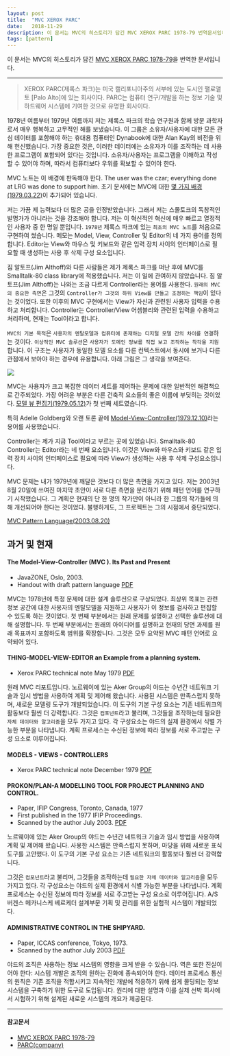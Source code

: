 ```yaml
---
layout: post
title:  "MVC XEROX PARC"
date:   2018-11-29
description: 이 문서는 MVC의 히스토리가 담긴 MVC XEROX PARC 1978-79 번역문서입니다.
tags: [pattern]
---
```


이 문서는 MVC의 히스토리가 담긴 [MVC XEROX PARC 1978-79](http://heim.ifi.uio.no/~trygver/themes/mvc/mvc-index.html)을 번역한 문서입니다.

---

> XEROX PARC(제록스 파크)는 미국 캘리포니아주의 서부에 있는 도시인 팰로앨토 [Palo Alto]에 있는 회사이다.
PARC는 컴퓨터 연구/개발을 하는 정보 기술 및 하드웨어 시스템에 기여한 것으로 유명한 회사이다.

1978년 여름부터 1979년 여름까지 저는 제록스 파크의 학습 연구원과 함께 방문 과학자로서 매우 행복하고 고무적인 해를 보냈습니다.
이 그룹은 소유자/사용자에 대한 모든 관심 데이터를 포함해야 하는 휴대용 컴퓨터인 Dynabook에 대한 Alan Kay의 비전을 위해 헌신했습니다.
가장 중요한 것은, 이러한 데이터에는 소유자가 이를 조작하는 데 사용한 프로그램이 포함되어 있다는 것입니다. 소유자/사용자는 프로그램을 이해하고 작성할 수 있어야 하며, 따라서 컴퓨터보다 우위를 확보할 수 있어야 한다.


MVC 노트는 이 배경에 판독해야 한다. The user was the czar; everything done at LRG was done to support him. 초기 문서에는 MVC에 대한 [몇 가지 배경(1979.03.22)](http://folk.uio.no/trygver/1979/sysreq/SysReq.pdf)이 추가되어 있습니다.


저는 가끔 제 능력보다 더 많은 공을 인정받았습니다. 그래서 저는 스몰토크의 독창적인 발명가가 아니라는 것을 강조해야 합니다.
저는 이 혁신적인 혁신에 매우 빠르고 열정적인 사용자 중 한 명일 뿐입니다.
`1978년` 제록스 파크에 있는 `최초의 MVC 노트`를 처음으로 구현하여 썼습니다.
메모는 Model, View, Controller 및 Editor의 네 가지 용어를 정의합니다.
Editor는 View와 마우스 및 키보드와 같은 입력 장치 사이의 인터페이스로 필요할 때 생성하는 사용 후 삭제 구성 요소입니다.

짐 알토프(Jim Althoff)와 다른 사람들은 제가 제록스 파크를 떠난 후에 MVC를 Smalltalk-80 class library에 적용했습니다. 저는 이 일에 관여하지 않았습니다. 짐 알토프(Jim Althoff)는 나와는 조금 다르게 Controller라는 용어를 사용한다. `원래의 MVC의 중요한 측면`은 그것의 `Controller가 그것의 하위 View를 만들고 조정하는 책임`이 있다는 것이었다. 또한 이후의 MVC 구현에서는 View가 자신과 관련된 사용자 입력을 수용하고 처리합니다. Controller는 Controller/View 어셈블리와 관련된 입력을 수용하고 처리하며, 현재는 Tool이라고 합니다.

`MVC의 기본 목적`은 `사용자의 멘탈모델과 컴퓨터에 존재하는 디지털 모델 간의 차이를 연결`하는 것이다.
`이상적인 MVC 솔루션`은 `사용자가 도메인 정보를 직접 보고 조작하는 착각을 지원`합니다.
이 구조는 사용자가 동일한 모델 요소를 다른 컨텍스트에서 동시에 보거나 다른 관점에서 보아야 하는 경우에 유용합니다. 아래 그림은 그 생각을 보여준다.

![](http://heim.ifi.uio.no/~trygver/themes/mvc/MVC-2006.gif)

MVC는 사용자가 크고 복잡한 데이터 세트를 제어하는 문제에 대한 일반적인 해결책으로 간주되었다.
가장 어려운 부분은 다른 건축적 요소들의 좋은 이름에 부딪히는 것이었다. [모델 뷰 편집기(1979.05.12)](http://heim.ifi.uio.no/~trygver/1979/mvc-1/1979-05-MVC.pdf)가 첫 번째 세트였습니다.

특히 Adelle Goldberg와 오랜 토론 끝에 [Model-View-Controller(1979.12.10)](http://heim.ifi.uio.no/~trygver/2007/MVC_Originals.pdf)라는 용어를 사용했습니다.

Controller는 제가 지금 Tool이라고 부르는 곳에 있었습니다. Smalltalk-80 Controller는 Editor라는 네 번째 요소입니다. 이것은 View와 마우스와 키보드 같은 입력 장치 사이의 인터페이스로 필요에 따라 View가 생성하는 사용 후 삭제 구성요소입니다.

MVC 문제는 내가 1979년에 깨달은 것보다 더 많은 측면을 가지고 있다. 저는 2003년 8월 20일에 쓰여진 마지막 초안이 서로 다른 측면을 분리하기 위해 패턴 언어를 연구하기 시작했습니다. 그 계획은 현재의 단 한 명의 작가만이 아니라 한 그룹의 작가들에 의해 개선되어야 한다는 것이었다. 불행하게도, 그 프로젝트는 그의 시점에서 중단되었다.

[MVC Pattern Language(2003.08.20)](http://heim.ifi.uio.no/~trygver/2003/javazone-jaoo/MVC_pattern.pdf)

## 과거 및 현재

#### The Model-View-Controller (MVC ). Its Past and Present
- JavaZONE, Oslo, 2003.
- Handout with draft pattern language [PDF](http://heim.ifi.uio.no/~trygver/2003/javazone-jaoo/MVC_pattern.pdf)

MVC는 1978년에 특정 문제에 대한 설계 솔루션으로 구상되었다. 최상위 목표는 관련 정보 공간에 대한 사용자의 멘탈모델을 지원하고 사용자가 이 정보를 검사하고 편집할 수 있도록 하는 것이었다. 첫 번째 부분에서는 원래 문제를 설명하고 선택한 솔루션에 대해 설명합니다. 두 번째 부분에서는 원래의 아이디어를 설명하고 현재의 당면 과제를 원래 목표까지 포함하도록 범위를 확장합니다. 그것은 모두 요약된 MVC 패턴 언어로 요약되어 있다.

#### THING-MODEL-VIEW-EDITOR an Example from a planning system.
- Xerox PARC technical note May 1979 [PDF](http://heim.ifi.uio.no/~trygver/1979/mvc-1/1979-05-MVC.pdf)

원래 MVC 리포트입니다. 노르웨이에 있는 Aker Group의 야드는 수년간 네트워크 기술과 임시 방법을 사용하여 계획 및 제어해 왔습니다. 사용된 시스템은 만족스럽지 못하며, 새로운 모델링 도구가 개발되었습니다. 이 도구의 기본 구성 요소는 기존 네트워크의 활동보다 훨씬 더 강력합니다. 그것은 `컴포넌트`라고 불리며, 그것들을 조작하는데 필요한 `자체 데이터와 알고리즘`을 모두 가지고 있다. 각 구성요소는 야드의 실제 환경에서 식별 가능한 부분을 나타냅니다. 계획 프로세스는 수신된 정보에 따라 정보를 서로 주고받는 구성 요소로 이루어집니다.

#### MODELS - VIEWS - CONTROLLERS
- Xerox PARC technical note December 1979 [PDF](http://heim.ifi.uio.no/~trygver/1979/mvc-2/1979-12-MVC.pdf)

#### PROKON/PLAN-A MODELLING TOOL FOR PROJECT PLANNING AND CONTROL. 
- Paper, IFIP Congress, Toronto, Canada, 1977
- First published in the 1977 IFIP Proceedings. 
- Scanned by the author July 2003. [PDF](http://heim.ifi.uio.no/~trygver/1977/Prokon/IFIP-Prokon.pdf)

노르웨이에 있는 Aker Group의 야드는 수년간 네트워크 기술과 임시 방법을 사용하여 계획 및 제어해 왔습니다. 사용한 시스템은 만족스럽지 못하며, 마당을 위해 새로운 표식 도구를 고안했다. 이 도구의 기본 구성 요소는 기존 네트워크의 활동보다 훨씬 더 강력합니다.

그것은 `컴포넌트`라고 불리며, 그것들을 조작하는데 `필요한 자체 데이터와 알고리즘`을 모두 가지고 있다. 각 구성요소는 야드의 실제 환경에서 식별 가능한 부분을 나타냅니다. 계획 프로세스는 수신된 정보에 따라 정보를 서로 주고받는 구성 요소로 이루어집니다. A/S 버겐스 메카니스케 베르케더 설계부문 기획 및 관리를 위한 실험적 시스템이 개발되었다.

#### ADMINISTRATIVE CONTROL IN THE SHIPYARD.
- Paper, ICCAS conference, Tokyo, 1973.
- Scanned by the author July 2003 [PDF](http://heim.ifi.uio.no/~trygver/1973/iccas/1973-08-ICCAS.pdf)

야드의 조직은 사용하는 정보 시스템의 영향을 크게 받을 수 있습니다. 역은 또한 진실이어야 한다: 시스템 개발은 조직의 원하는 진화에 종속되어야 한다. 데이터 프로세스 통신의 원칙은 기존 조직을 적합시키고 지속적인 개발에 적응하기 위해 쉽게 몰딩되는 정보 시스템을 구축하기 위한 도구로 도입됩니다. 원리에 대한 설명과 이를 실제 선박 회사에서 시험하기 위해 설계된 새로운 시스템의 개요가 제공된다.


***


#### 참고문서
- [MVC XEROX PARC 1978-79](http://heim.ifi.uio.no/~trygver/themes/mvc/mvc-index.html)
- [PARC(company)](https://en.wikipedia.org/wiki/PARC_(company))